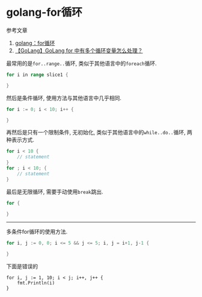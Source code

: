 # golang-for循环

参考文章

1. [golang：for循环](https://www.jianshu.com/p/1de5050cc88c)
2. [【GoLang】GoLang for 中有多个循环变量怎么处理？](https://www.cnblogs.com/junneyang/p/6072680.html)

最常用的是`for..range..`循环, 类似于其他语言中的`foreach`循环.

```go
for i in range slice1 {

}
```

然后是条件循环, 使用方法与其他语言中几乎相同.

```go
for i := 0; i < 10; i++ {

}
```

再然后是只有一个限制条件, 无初始化, 类似于其他语言中的`while..do..`循环, 两种表示方式.

```go
for i < 10 {
    // statement
}
for ; i < 10; {
    // statement
}
```

最后是无限循环, 需要手动使用`break`跳出.

```go
for {

}
```

------

多条件for循环的使用方法.

```go
for i, j := 0, 0; i <= 5 && j <= 5; i, j = i+1, j-1 {

}
```

下面是错误的

```
for i, j := 1, 10; i < j; i++, j++ {
    fmt.Println(i)
}
```
